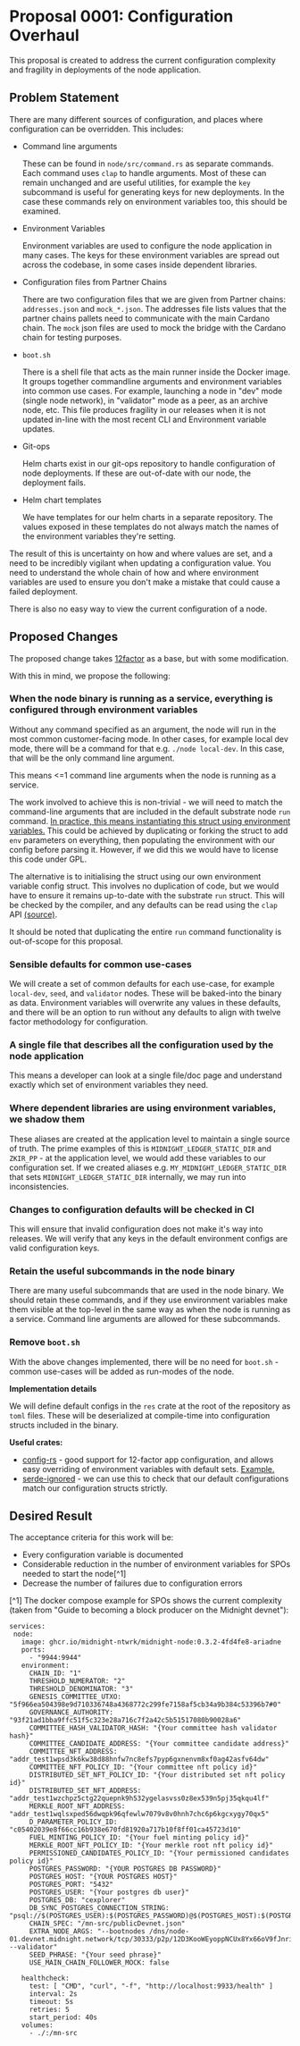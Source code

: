 # Proposal 0001: Configuration Overhaul

This proposal is created to address the current configuration complexity and
fragility in deployments of the node application.

## Problem Statement

There are many different sources of configuration, and places where
configuration can be overridden. This includes:

- Command line arguments

    These can be found in `node/src/command.rs` as separate commands. Each
    command uses `clap` to handle arguments. Most of these can remain unchanged
    and are useful utilities, for example the `key` subcommand is useful for
    generating keys for new deployments. In the case these commands rely on
    environment variables too, this should be examined.

- Environment Variables

    Environment variables are used to configure the node application in many
    cases. The keys for these environment variables are spread out across the
    codebase, in some cases inside dependent libraries.

- Configuration files from Partner Chains

    There are two configuration files that we are given from Partner chains:
    `addresses.json` and `mock_*.json`. The addresses file lists values that
    the partner chains pallets need to communicate with the main Cardano
    chain. The `mock` json files are used to mock the bridge with the Cardano
    chain for testing purposes.

- `boot.sh`

    There is a shell file that acts as the main runner inside the Docker image.
    It groups together commandline arguments and environment variables into
    common use cases. For example, launching a node in "dev" mode (single node
    network), in "validator" mode as a peer, as an archive node, etc. This file
    produces fragility in our releases when it is not updated in-line with the
    most recent CLI and Environment variable updates.

- Git-ops

    Helm charts exist in our git-ops repository to handle configuration of node
    deployments. If these are out-of-date with our node, the deployment fails.

- Helm chart templates

    We have templates for our helm charts in a separate repository. The values
    exposed in these templates do not always match the names of the environment 
    variables they're setting.

The result of this is uncertainty on how and where values are set, and a need
to be incredibly vigilant when updating a configuration value. You need to
understand the whole chain of how and where environment variables are used to
ensure you don't make a mistake that could cause a failed deployment.

There is also no easy way to view the current configuration of a node.

## Proposed Changes

The proposed change takes [12factor](https://12factor.net/config) as a base, but with some modification. 

With this in mind, we propose the following:

### When the node binary is running as a service, everything is configured through environment variables

Without any command specified as an argument, the node will run in the most
common customer-facing mode. In other cases, for example local dev mode, there
will be a command for that e.g. `./node local-dev`. In this case, that will be
the only command line argument.

This means <=1 command line arguments when the node is running as a service.

The work involved to achieve this is non-trivial - we will need to match the
command-line arguments that are included in the default substrate node `run`
command.
[In practice, this means instantiating this struct using environment variables.](https://github.com/paritytech/polkadot-sdk/blob/18ed309a37036db8429665f1e91fb24ab312e646/substrate/client/cli/src/commands/run_cmd.rs#L46) 
This could be achieved by duplicating or forking the struct to add `env`
parameters on everything, then populating the environment with our config
before parsing it. However, if we did this we would have to license this code
under GPL.

The alternative is to initialising the struct using our own environment
variable config struct. This involves no duplication of code, but we would have
to ensure it remains up-to-date with the substrate `run` struct. This will be
checked by the compiler, and any defaults can be read using the `clap` API
[(source)](https://docs.rs/clap_builder/4.5.8/src/clap_builder/builder/arg.rs.html#4050).

It should be noted that duplicating the entire `run` command functionality is
out-of-scope for this proposal.


### Sensible defaults for common use-cases

We will create a set of common defaults for each use-case, for example
`local-dev`, `seed`, and `validator` nodes. These will be baked-into the binary
as data. Environment variables will overwrite any values in these defaults, and
there will be an option to run without any defaults to align with twelve factor
methodology for configuration.

### A single file that describes all the configuration used by the node application

This means a developer can look at a single file/doc page and understand
exactly which set of environment variables they need.

### Where dependent libraries are using environment variables, we shadow them

These aliases are created at the application level to maintain a single source
of truth. The prime examples of this is `MIDNIGHT_LEDGER_STATIC_DIR` and
`ZKIR_PP` - at the application level, we would add these variables to our
configuration set. If we created aliases e.g. `MY_MIDNIGHT_LEDGER_STATIC_DIR`
that sets `MIDNIGHT_LEDGER_STATIC_DIR` internally, we may run into
inconsistencies.

### Changes to configuration defaults will be checked in CI

This will ensure that invalid configuration does not make it's way into
releases. We will verify that any keys in the default environment configs are
valid configuration keys.

### Retain the useful subcommands in the node binary

There are many useful subcommands that are used in the node binary. We should
retain these commands, and if they use environment variables make them visible
at the top-level in the same way as when the node is running as a service.
Command line arguments are allowed for these subcommands.


### Remove `boot.sh`

With the above changes implemented, there will be no need for `boot.sh` - common 
use-cases will be added as run-modes of the node.

**Implementation details**

We will define default configs in the `res` crate at the root of the
repository as `toml` files. These will be deserialized at compile-time into
configuration structs included in the binary.

**Useful crates:**

- [config-rs](https://github.com/mehcode/config-rs/tree/master) - good support for 12-factor app configuration, and allows easy 
overriding of environment variables with default sets. [Example.](https://github.com/mehcode/config-rs/tree/master)
- [serde-ignored](https://github.com/dtolnay/serde-ignored) - we can use this to check that our default configurations 
match our configuration structs strictly.

## Desired Result
The acceptance criteria for this work will be:

- Every configuration variable is documented
- Considerable reduction in the number of environment variables for SPOs needed to start the node[^1]
- Decrease the number of failures due to configuration errors

[^1] The docker compose example for SPOs shows the current complexity (taken from "Guide to becoming a block producer on the Midnight devnet"):

```
services:
 node:
   image: ghcr.io/midnight-ntwrk/midnight-node:0.3.2-4fd4fe8-ariadne
   ports:
     - "9944:9944"
   environment:
     CHAIN_ID: "1"
     THRESHOLD_NUMERATOR: "2"
     THRESHOLD_DENOMINATOR: "3"
     GENESIS_COMMITTEE_UTXO: "5f966ea504398e9d710336748a4368772c299fe7158af5cb34a9b384c53396b7#0"
     GOVERNANCE_AUTHORITY: "93f21ad1bba9ffc51f5c323e28a716c7f2a42c5b51517080b90028a6"
     COMMITTEE_HASH_VALIDATOR_HASH: "{Your committee hash validator hash}"
     COMMITTEE_CANDIDATE_ADDRESS: "{Your committee candidate address}"
     COMMITTEE_NFT_ADDRESS: "addr_test1wpsd3k6kw38d88hnfw7nc8efs7pyp6gxnenvm8xf0ag42asfv64dw"
     COMMITTEE_NFT_POLICY_ID: "{Your committee nft policy id}"
     DISTRIBUTED_SET_NFT_POLICY_ID: "{Your distributed set nft policy id}"
     DISTRIBUTED_SET_NFT_ADDRESS: "addr_test1wzchpz5ctg22quepnk9h532ygelasvss0z8ex539n5pj35qkqu4lf"
     MERKLE_ROOT_NFT_ADDRESS: "addr_test1wqlsxped56dwqpk96qfewlw7079v8v0hnh7chc6p6kgcxygy70qx5"
     D_PARAMETER_POLICY_ID: "c05402039e8f66cc16b938e670fd81920a717b10f8ff01ca45723d10"
     FUEL_MINTING_POLICY_ID: "{Your fuel minting policy id}"
     MERKLE_ROOT_NFT_POLICY_ID: "{Your merkle root nft policy id}"
     PERMISSIONED_CANDIDATES_POLICY_ID: "{Your permissioned candidates policy id}"
     POSTGRES_PASSWORD: "{YOUR POSTGRES DB PASSWORD}"
     POSTGRES_HOST: "{YOUR POSTGRES HOST}"
     POSTGRES_PORT: "5432"
     POSTGRES_USER: "{Your postgres db user}"
     POSTGRES_DB: "cexplorer"
     DB_SYNC_POSTGRES_CONNECTION_STRING: "psql://$(POSTGRES_USER):$(POSTGRES_PASSWORD)@$(POSTGRES_HOST):$(POSTGRES_PORT)/$(POSTGRES_DB)"
     CHAIN_SPEC: "/mn-src/publicDevnet.json"
     EXTRA_NODE_ARGS: "--bootnodes /dns/node-01.devnet.midnight.network/tcp/30333/p2p/12D3KooWEyoppNCUx8Yx66oV9fJnriXwCcXwDDUA2kj6vnc6iDEp --validator"
     SEED_PHRASE: "{Your seed phrase}"
     USE_MAIN_CHAIN_FOLLOWER_MOCK: false

   healthcheck:
     test: [ "CMD", "curl", "-f", "http://localhost:9933/health" ]
     interval: 2s
     timeout: 5s
     retries: 5
     start_period: 40s
   volumes:
     - ./:/mn-src
```
